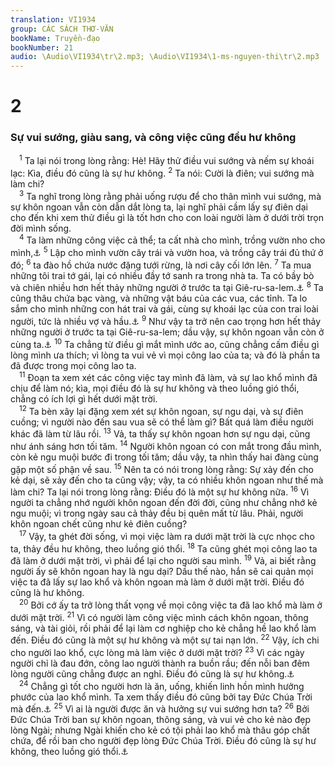 ```yaml
---
translation: VI1934
group: CÁC SÁCH THƠ-VĂN
bookName: Truyền-đạo 
bookNumber: 21
audio: \Audio\VI1934\tr\2.mp3; \Audio\VI1934\1-ms-nguyen-thi\tr\2.mp3
---
```


<div class="title"><h1>2</h1><h3>Sự vui sướng, giàu sang, và công việc cũng đều hư không</h3></div>
<span class="verse tr_2_1"> <sup>1</sup> Ta lại nói trong lòng rằng: Hè! Hãy thử điều vui sướng và nếm sự khoái lạc: Kìa, điều đó cũng là sự hư không. </span>
<span class="verse tr_2_2"><sup>2</sup> Ta nói: Cười là điên; vui sướng mà làm chi? <br/></span>
<span class="verse tr_2_3"> <sup>3</sup> Ta nghĩ trong lòng rằng phải uống rượu để cho thân mình vui sướng, mà sự khôn ngoan vẫn còn dẫn dắt lòng ta, lại nghĩ phải cầm lấy sự điên dại cho đến khi xem thử điều gì là tốt hơn cho con loài người làm ở dưới trời trọn đời mình sống. <br/></span>
<span class="verse tr_2_4"> <sup>4</sup> Ta làm những công việc cả thể; ta cất nhà cho mình, trồng vườn nho cho mình,<a data-toggle="tooltip" data-placement="bottom" title="1Vua 10:23-27; 2Su 9:22-27">⚓</a></span>
<span class="verse tr_2_5"><sup>5</sup> Lập cho mình vườn cây trái và vườn hoa, và trồng cây trái đủ thứ ở đó; </span>
<span class="verse tr_2_6"><sup>6</sup> ta đào hồ chứa nước đặng tưới rừng, là nơi cây cối lớn lên. </span>
<span class="verse tr_2_7"><sup>7</sup> Ta mua những tôi trai tớ gái, lại có nhiều đầy tớ sanh ra trong nhà ta. Ta có bầy bò và chiên nhiều hơn hết thảy những người ở trước ta tại Giê-ru-sa-lem.<a data-toggle="tooltip" data-placement="bottom" title="1Vua 4:23">⚓</a></span>
<span class="verse tr_2_8"><sup>8</sup> Ta cũng thâu chứa bạc vàng, và những vật báu của các vua, các tỉnh. Ta lo sắm cho mình những con hát trai và gái, cùng sự khoái lạc của con trai loài người, tức là nhiều vợ và hầu.<a data-toggle="tooltip" data-placement="bottom" title="1Vua 10:10,14-22">⚓</a></span>
<span class="verse tr_2_9"><sup>9</sup> Như vậy ta trở nên cao trọng hơn hết thảy những người ở trước ta tại Giê-ru-sa-lem; dầu vậy, sự khôn ngoan vẫn còn ở cùng ta.<a data-toggle="tooltip" data-placement="bottom" title="1Su 29:25">⚓</a></span>
<span class="verse tr_2_10"><sup>10</sup> Ta chẳng từ điều gì mắt mình ước ao, cũng chẳng cấm điều gì lòng mình ưa thích; vì lòng ta vui vẻ vì mọi công lao của ta; và đó là phần ta đã được trong mọi công lao ta. <br/></span>
<span class="verse tr_2_11"> <sup>11</sup> Đoạn ta xem xét các công việc tay mình đã làm, và sự lao khổ mình đã chịu để làm nó; kìa, mọi điều đó là sự hư không và theo luồng gió thổi, chẳng có ích lợi gì hết dưới mặt trời. <br/></span>
<span class="verse tr_2_12"> <sup>12</sup> Ta bèn xây lại đặng xem xét sự khôn ngoan, sự ngu dại, và sự điên cuồng; vì người nào đến sau vua sẽ có thể làm gì? Bất quá làm điều người khác đã làm từ lâu rồi. </span>
<span class="verse tr_2_13"><sup>13</sup> Vả, ta thấy sự khôn ngoan hơn sự ngu dại, cũng như ánh sáng hơn tối tăm. </span>
<span class="verse tr_2_14"><sup>14</sup> Người khôn ngoan có con mắt trong đầu mình, còn kẻ ngu muội bước đi trong tối tăm; dầu vậy, ta nhìn thấy hai đàng cùng gặp một số phận về sau. </span>
<span class="verse tr_2_15"><sup>15</sup> Nên ta có nói trong lòng rằng: Sự xảy đến cho kẻ dại, sẽ xảy đến cho ta cũng vậy; vậy, ta có nhiều khôn ngoan như thế mà làm chi? Ta lại nói trong lòng rằng: Điều đó là một sự hư không nữa. </span>
<span class="verse tr_2_16"><sup>16</sup> Vì người ta chẳng nhớ người khôn ngoan đến đời đời, cũng như chẳng nhớ kẻ ngu muội; vì trong ngày sau cả thảy đều bị quên mất từ lâu. Phải, người khôn ngoan chết cũng như kẻ điên cuồng? <br/></span>
<span class="verse tr_2_17"> <sup>17</sup> Vậy, ta ghét đời sống, vì mọi việc làm ra dưới mặt trời là cực nhọc cho ta, thảy đều hư không, theo luồng gió thổi. </span>
<span class="verse tr_2_18"><sup>18</sup> Ta cũng ghét mọi công lao ta đã làm ở dưới mặt trời, vì phải để lại cho người sau mình. </span>
<span class="verse tr_2_19"><sup>19</sup> Vả, ai biết rằng người ấy sẽ khôn ngoan hay là ngu dại? Dầu thế nào, hắn sẽ cai quản mọi việc ta đã lấy sự lao khổ và khôn ngoan mà làm ở dưới mặt trời. Điều đó cũng là hư không. <br/></span>
<span class="verse tr_2_20"> <sup>20</sup> Bởi cớ ấy ta trở lòng thất vọng về mọi công việc ta đã lao khổ mà làm ở dưới mặt trời. </span>
<span class="verse tr_2_21"><sup>21</sup> Vì có người làm công việc mình cách khôn ngoan, thông sáng, và tài giỏi, rồi phải để lại làm cơ nghiệp cho kẻ chẳng hề lao khổ làm đến. Điều đó cũng là một sự hư không và một sự tai nạn lớn. </span>
<span class="verse tr_2_22"><sup>22</sup> Vậy, ích chi cho người lao khổ, cực lòng mà làm việc ở dưới mặt trời? </span>
<span class="verse tr_2_23"><sup>23</sup> Vì các ngày người chỉ là đau đớn, công lao người thành ra buồn rầu; đến nỗi ban đêm lòng người cũng chẳng được an nghỉ. Điều đó cũng là sự hư không.<a data-toggle="tooltip" data-placement="bottom" title="Giop 5:7; 14:1">⚓</a><br/></span>
<span class="verse tr_2_24"> <sup>24</sup> Chẳng gì tốt cho người hơn là ăn, uống, khiến linh hồn mình hưởng phước của lao khổ mình. Ta xem thấy điều đó cũng bởi tay Đức Chúa Trời mà đến.<a data-toggle="tooltip" data-placement="bottom" title="Truyền 3:13; 5:18; 9:7; Es 56:12; Lu 12:19; 1Co 15:32">⚓</a></span>
<span class="verse tr_2_25"><sup>25</sup> Vì ai là người được ăn và hưởng sự vui sướng hơn ta? </span>
<span class="verse tr_2_26"><sup>26</sup> Bởi Đức Chúa Trời ban sự khôn ngoan, thông sáng, và vui vẻ cho kẻ nào đẹp lòng Ngài; nhưng Ngài khiến cho kẻ có tội phải lao khổ mà thâu góp chất chứa, để rồi ban cho người đẹp lòng Đức Chúa Trời. Điều đó cũng là sự hư không, theo luồng gió thổi.<a data-toggle="tooltip" data-placement="bottom" title="Giop 32:8; Ch 2:6">⚓</a><br/></span>
